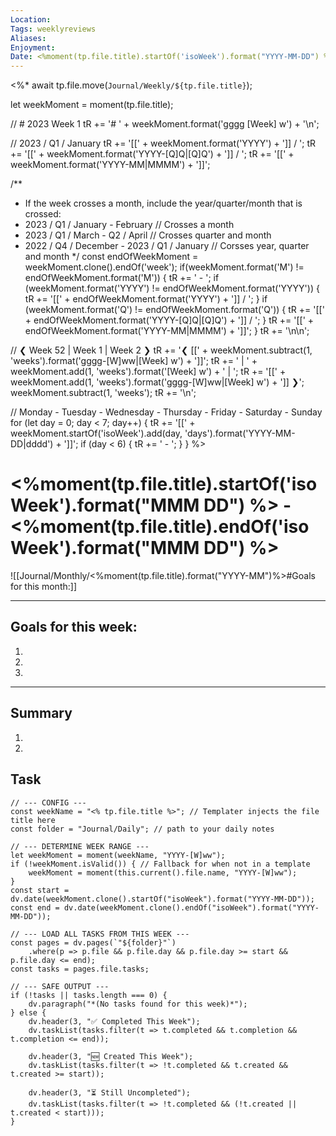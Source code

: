 ```yaml
---
Location:
Tags: weeklyreviews
Aliases:
Enjoyment:
Date: <%moment(tp.file.title).startOf('isoWeek').format("YYYY-MM-DD") %>
---
```

<%*
await tp.file.move(`Journal/Weekly/${tp.file.title}`);

let weekMoment = moment(tp.file.title);

// # 2023 Week 1
tR += '# ' + weekMoment.format('gggg [Week] w') + '\n';

// 2023 / Q1 / January
tR += '[[' + weekMoment.format('YYYY') + ']] / ';
tR += '[[' + weekMoment.format('YYYY-[Q]Q|[Q]Q') + ']] / ';
tR += '[[' + weekMoment.format('YYYY-MM|MMMM') + ']]';

/**
 * If the week crosses a month, include the year/quarter/month that is crossed:
 * 2023 / Q1 / January - February              // Crosses a month
 * 2023 / Q1 / March - Q2 / April              // Crosses quarter and month
 * 2022 / Q4 / December - 2023 / Q1 / January  // Corsses year, quarter and month
 */
const endOfWeekMoment = weekMoment.clone().endOf('week');
if(weekMoment.format('M') != endOfWeekMoment.format('M')) {
	tR += ' - ';
	if (weekMoment.format('YYYY') != endOfWeekMoment.format('YYYY')) {
		tR += '[[' + endOfWeekMoment.format('YYYY') + ']] / ';
	}
	if (weekMoment.format('Q') != endOfWeekMoment.format('Q')) {
		tR += '[[' + endOfWeekMoment.format('YYYY-[Q]Q|[Q]Q') + ']] / ';
	}
	tR += '[[' + endOfWeekMoment.format('YYYY-MM|MMMM') + ']]';
}
tR += '\n\n';

// ❮ Week 52 | Week 1 | Week 2 ❯
tR += '❮ [[' + weekMoment.subtract(1, 'weeks').format('gggg-[W]ww|[Week] w') + ']]';
tR += ' | ' + weekMoment.add(1, 'weeks').format('[Week] w') + ' | ';
tR += '[[' + weekMoment.add(1, 'weeks').format('gggg-[W]ww|[Week] w') + ']] ❯';
weekMoment.subtract(1, 'weeks');
tR += '\n';

// Monday - Tuesday - Wednesday - Thursday - Friday - Saturday - Sunday
for (let day = 0; day < 7; day++) {
    tR += '[[' + weekMoment.startOf('isoWeek').add(day, 'days').format('YYYY-MM-DD|dddd') + ']]';
    if (day < 6) {
        tR += ' - ';
    }
}
%>
# <%moment(tp.file.title).startOf('isoWeek').format("MMM DD") %> - <%moment(tp.file.title).endOf('isoWeek').format("MMM DD") %> 

![[Journal/Monthly/<%moment(tp.file.title).format("YYYY-MM")%>#Goals for this month:]]

---
## Goals for this week:
1. 
2. 
3. 

---

## Summary
1.
2.

## Task

```dataviewjs
// --- CONFIG ---
const weekName = "<% tp.file.title %>"; // Templater injects the file title here
const folder = "Journal/Daily"; // path to your daily notes

// --- DETERMINE WEEK RANGE ---
let weekMoment = moment(weekName, "YYYY-[W]ww");
if (!weekMoment.isValid()) { // Fallback for when not in a template
    weekMoment = moment(this.current().file.name, "YYYY-[W]ww");
}
const start = dv.date(weekMoment.clone().startOf("isoWeek").format("YYYY-MM-DD"));
const end = dv.date(weekMoment.clone().endOf("isoWeek").format("YYYY-MM-DD"));

// --- LOAD ALL TASKS FROM THIS WEEK ---
const pages = dv.pages(`"${folder}"`)
    .where(p => p.file && p.file.day && p.file.day >= start && p.file.day <= end);
const tasks = pages.file.tasks;

// --- SAFE OUTPUT ---
if (!tasks || tasks.length === 0) {
    dv.paragraph("*(No tasks found for this week)*");
} else {
    dv.header(3, "✅ Completed This Week");
    dv.taskList(tasks.filter(t => t.completed && t.completion && t.completion <= end));

    dv.header(3, "🆕 Created This Week");
    dv.taskList(tasks.filter(t => !t.completed && t.created && t.created >= start));

    dv.header(3, "⏳ Still Uncompleted");
    dv.taskList(tasks.filter(t => !t.completed && (!t.created || t.created < start)));
}

```
